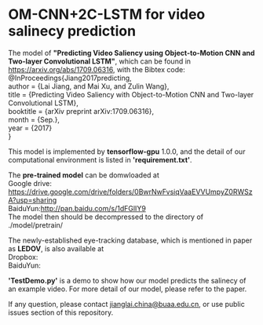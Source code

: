 # OM-CNN+2C-LSTM for video salinecy prediction
The model of **"Predicting Video Saliency using Object-to-Motion CNN and Two-layer Convolutional LSTM"**, which can be found in https://arxiv.org/abs/1709.06316, with the Bibtex code:  
@InProceedings{Jiang2017predicting,  
author = {Lai Jiang, and Mai Xu, and Zulin Wang},  
title = {Predicting Video Saliency with Object-to-Motion CNN and Two-layer Convolutional LSTM},  
booktitle = {arXiv preprint arXiv:1709.06316},  
month = {Sep.},  
year = {2017}  
}

This model is implemented by **tensorflow-gpu** 1.0.0, and the detail of our computational environment is listed in **'requirement.txt'**.

The **pre-trained model** can be domwloaded at  
Google drive: https://drive.google.com/drive/folders/0BwrNwFvsiqVaaEVVUmpyZ0RWSzA?usp=sharing  
BaiduYun:http://pan.baidu.com/s/1dFGlIY9  
The model then should be decompressed to the directory of ./model/pretrain/  

The newly-established eye-tracking database, which is mentioned in paper as **LEDOV**, is also available at  
Dropbox:  
BaiduYun:  

**'TestDemo.py'** is a demo to show how our model predicts the salinecy of an example video. For more detail of our model, please refer to the paper.

If any question, please contact jianglai.china@buaa.edu.cn, or use public issues section of this repository.
